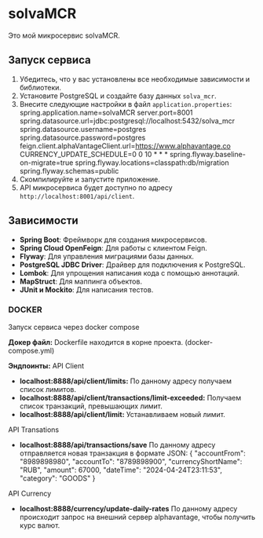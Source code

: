 # solvaMCR
Это мой микросервис solvaMCR.
## Запуск сервиса
1. Убедитесь, что у вас установлены все необходимые зависимости и библиотеки.
2. Установите PostgreSQL и создайте базу данных `solva_mcr`.
3. Внесите следующие настройки в файл `application.properties`:
spring.application.name=solvaMCR
server.port=8001
spring.datasource.url=jdbc:postgresql://localhost:5432/solva_mcr
spring.datasource.username=postgres
spring.datasource.password=postgres
feign.client.alphaVantageClient.url=https://www.alphavantage.co
CURRENCY_UPDATE_SCHEDULE=0 0 10 * * *
spring.flyway.baseline-on-migrate=true
spring.flyway.locations=classpath:db/migration
spring.flyway.schemas=public
4. Скомпилируйте и запустите приложение.
5. API микросервиса будет доступно по адресу `http://localhost:8001/api/client`.
## Зависимости
- **Spring Boot**: Фреймворк для создания микросервисов.
- **Spring Cloud OpenFeign**: Для работы с клиентом Feign.
- **Flyway**: Для управления миграциями базы данных.
- **PostgreSQL JDBC Driver**: Драйвер для подключения к PostgreSQL.
- **Lombok**: Для упрощения написания кода с помощью аннотаций.
- **MapStruct**: Для маппинга объектов.
- **JUnit и Mockito**: Для написания тестов.
  
### DOCKER
Запуск сервиса через docker compose

**Докер файл:** Dockerfile находится в корне проекта. (docker-compose.yml)

**Эндпоинты:**
API Client
- **localhost:8888/api/client/limits:** По данному адресу получаем список лимитов.
- **localhost:8888/api/client/transactions/limit-exceeded:** Получаем список транзакций, превышающих лимит.
- **localhost:8888/api/client/limit:** Устанавливаем новый лимит.

API Transations
- **localhost:8888/api/transactions/save** По данному адресу отправляется новая транзакция в формате JSON:
{
    "accountFrom": "8989898980",
    "accountTo": "8789898900",
    "currencyShortName": "RUB",
    "amount": 67000,
    "dateTime": "2024-04-24T23:11:53",
    "category": "GOODS"
}

API Currency
- **localhost:8888/currency/update-daily-rates** По данному адресу происходит запрос на внешний сервер alphavantage, чтобы получить курс валют. 





